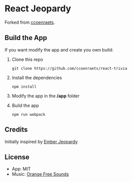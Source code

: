 # React Jeopardy

Forked from [ccoenraets](https://ccoenraets.github.io/react-trivia/).

## Build the App

If you want modify the app and create you own build:

1. Clone this repo
    ```
    git clone https://github.com/ccoenraets/react-trivia
    ```

1. Install the dependencies
    ```
    npm install
    ```

1. Modify the app in the **/app** folder

1. Build the app
    ```
    npm run webpack
    ```

## Credits
Initially inspired by [Ember Jeopardy](https://github.com/machty/ember-jeopardy)

## License

- App: MIT
- Music: [Orange Free Sounds](http://www.orangefreesounds.com/jeopardy-theme-song/)
